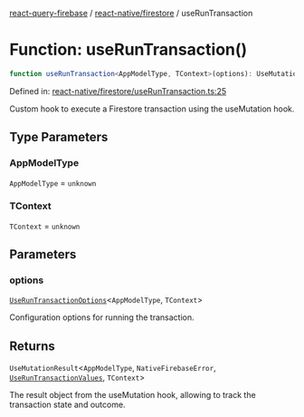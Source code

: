 [react-query-firebase](../../../modules.md) / [react-native/firestore](../index.md) / useRunTransaction

# Function: useRunTransaction()

```ts
function useRunTransaction<AppModelType, TContext>(options): UseMutationResult<AppModelType, NativeFirebaseError, UseRunTransactionValues, TContext>
```

Defined in: [react-native/firestore/useRunTransaction.ts:25](https://github.com/vpishuk/react-query-firebase/blob/10e2945f75363a784c3dfc0e90b9f7a489dcc848/react-native/firestore/useRunTransaction.ts#L25)

Custom hook to execute a Firestore transaction using the useMutation hook.

## Type Parameters

### AppModelType

`AppModelType` = `unknown`

### TContext

`TContext` = `unknown`

## Parameters

### options

[`UseRunTransactionOptions`](../type-aliases/UseRunTransactionOptions.md)\<`AppModelType`, `TContext`\>

Configuration options for running the transaction.

## Returns

`UseMutationResult`\<`AppModelType`, `NativeFirebaseError`, [`UseRunTransactionValues`](../type-aliases/UseRunTransactionValues.md), `TContext`\>

The result object from the useMutation hook, allowing to track the transaction state and outcome.
